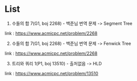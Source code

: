 # List #

1. 수들의 합 7(G1, boj 2268) - 백준님 번역 문제 -> Segment Tree

link : https://www.acmicpc.net/problem/2268

2. 수들의 합 7(G1, boj 2268) - 백준님 번역 문제 -> Fenwick Tree

link : https://www.acmicpc.net/problem/2268

3. 트리와 쿼리 1(P1, boj 13510) - 출처없음 -> HLD

link : https://www.acmicpc.net/problem/13510
